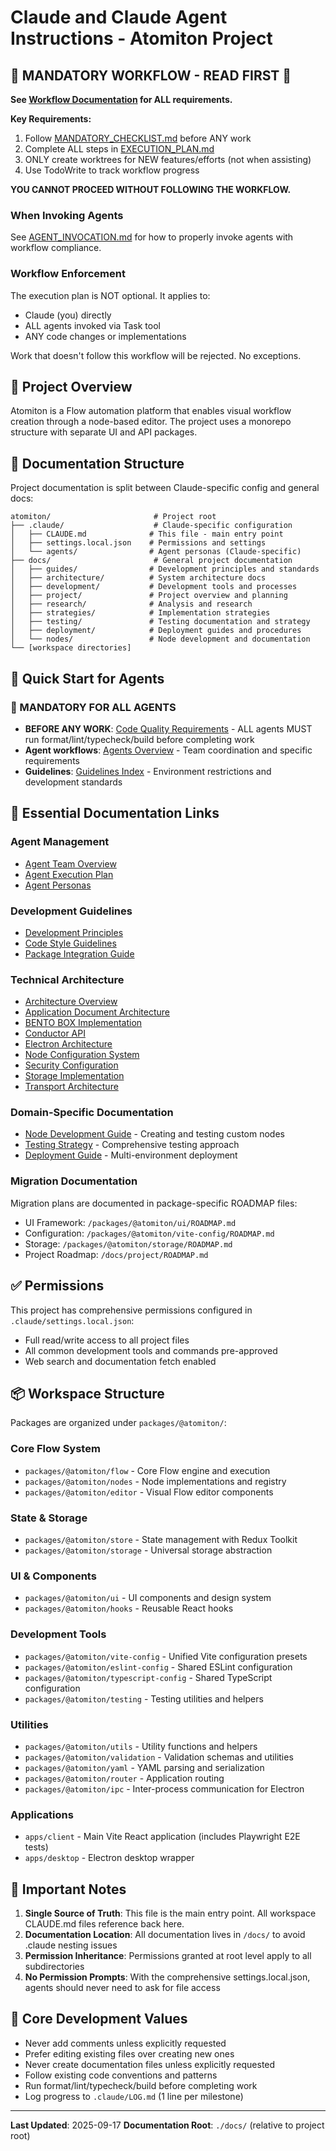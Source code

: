 # Claude and Claude Agent Instructions - Atomiton Project

## 🚨 MANDATORY WORKFLOW - READ FIRST 🚨

**See [Workflow Documentation](./workflow/README.md) for ALL requirements.**

**Key Requirements:**

1. Follow [MANDATORY_CHECKLIST.md](./workflow/MANDATORY_CHECKLIST.md) before ANY
   work
2. Complete ALL steps in [EXECUTION_PLAN.md](./workflow/EXECUTION_PLAN.md)
3. ONLY create worktrees for NEW features/efforts (not when assisting)
4. Use TodoWrite to track workflow progress

**YOU CANNOT PROCEED WITHOUT FOLLOWING THE WORKFLOW.**

### When Invoking Agents

See [AGENT_INVOCATION.md](./workflow/AGENT_INVOCATION.md) for how to properly
invoke agents with workflow compliance.

### Workflow Enforcement

The execution plan is NOT optional. It applies to:

- Claude (you) directly
- ALL agents invoked via Task tool
- ANY code changes or implementations

Work that doesn't follow this workflow will be rejected. No exceptions.

## 🎯 Project Overview

Atomiton is a Flow automation platform that enables visual workflow
creation through a node-based editor. The project uses a monorepo structure with
separate UI and API packages.

## 📁 Documentation Structure

Project documentation is split between Claude-specific config and general docs:

```
atomiton/                       # Project root
├── .claude/                    # Claude-specific configuration
│   ├── CLAUDE.md              # This file - main entry point
│   ├── settings.local.json    # Permissions and settings
│   └── agents/                # Agent personas (Claude-specific)
├── docs/                       # General project documentation
│   ├── guides/                # Development principles and standards
│   ├── architecture/          # System architecture docs
│   ├── development/           # Development tools and processes
│   ├── project/               # Project overview and planning
│   ├── research/              # Analysis and research
│   ├── strategies/            # Implementation strategies
│   ├── testing/               # Testing documentation and strategy
│   ├── deployment/            # Deployment guides and procedures
│   └── nodes/                 # Node development and documentation
└── [workspace directories]
```

## 🚀 Quick Start for Agents

### 🚨 MANDATORY FOR ALL AGENTS

- **BEFORE ANY WORK**:
  [Code Quality Requirements](../docs/guides/CODE_STYLE.md) - ALL agents MUST
  run format/lint/typecheck/build before completing work
- **Agent workflows**: [Agents Overview](./agents/README.md) - Team coordination
  and specific requirements
- **Guidelines**: [Guidelines Index](../docs/guides/README.md) - Environment
  restrictions and development standards

## 🔗 Essential Documentation Links

### Agent Management

- [Agent Team Overview](./agents/README.md)
- [Agent Execution Plan](./workflow/EXECUTION_PLAN.md)
- [Agent Personas](./agents/personas/AGENT_PERSONAS.md)

### Development Guidelines

- [Development Principles](../docs/guides/DEVELOPMENT_PRINCIPLES.md)
- [Code Style Guidelines](../docs/guides/CODE_STYLE.md)
- [Package Integration Guide](../docs/guides/PACKAGE_INTEGRATION.md)

### Technical Architecture

- [Architecture Overview](../docs/architecture/README.md)
- [Application Document Architecture](../docs/architecture/APPLICATION_DOCUMENT_ARCHITECTURE.md)
- [BENTO BOX Implementation](../docs/architecture/BENTO_BOX_IMPLEMENTATION.md)
- [Conductor API](../docs/architecture/CONDUCTOR_API.md)
- [Electron Architecture](../docs/architecture/ELECTRON_ARCHITECTURE.md)
- [Node Configuration System](../docs/architecture/NODE_CONFIGURATION_SYSTEM.md)
- [Security Configuration](../docs/architecture/SECURITY.md)
- [Storage Implementation](../docs/architecture/STORAGE.md)
- [Transport Architecture](../docs/architecture/TRANSPORT_ARCHITECTURE.md)

### Domain-Specific Documentation

- [Node Development Guide](../docs/nodes/README.md) - Creating and testing
  custom nodes
- [Testing Strategy](../docs/testing/README.md) - Comprehensive testing approach
- [Deployment Guide](../docs/deployment/README.md) - Multi-environment
  deployment

### Migration Documentation

Migration plans are documented in package-specific ROADMAP files:

- UI Framework: `/packages/@atomiton/ui/ROADMAP.md`
- Configuration: `/packages/@atomiton/vite-config/ROADMAP.md`
- Storage: `/packages/@atomiton/storage/ROADMAP.md`
- Project Roadmap: `/docs/project/ROADMAP.md`

## ✅ Permissions

This project has comprehensive permissions configured in
`.claude/settings.local.json`:

- Full read/write access to all project files
- All common development tools and commands pre-approved
- Web search and documentation fetch enabled

## 📦 Workspace Structure

Packages are organized under `packages/@atomiton/`:

### Core Flow System
- `packages/@atomiton/flow` - Core Flow engine and execution
- `packages/@atomiton/nodes` - Node implementations and registry
- `packages/@atomiton/editor` - Visual Flow editor components

### State & Storage
- `packages/@atomiton/store` - State management with Redux Toolkit
- `packages/@atomiton/storage` - Universal storage abstraction

### UI & Components
- `packages/@atomiton/ui` - UI components and design system
- `packages/@atomiton/hooks` - Reusable React hooks

### Development Tools
- `packages/@atomiton/vite-config` - Unified Vite configuration presets
- `packages/@atomiton/eslint-config` - Shared ESLint configuration
- `packages/@atomiton/typescript-config` - Shared TypeScript configuration
- `packages/@atomiton/testing` - Testing utilities and helpers

### Utilities
- `packages/@atomiton/utils` - Utility functions and helpers
- `packages/@atomiton/validation` - Validation schemas and utilities
- `packages/@atomiton/yaml` - YAML parsing and serialization
- `packages/@atomiton/router` - Application routing
- `packages/@atomiton/ipc` - Inter-process communication for Electron

### Applications
- `apps/client` - Main Vite React application (includes Playwright E2E tests)
- `apps/desktop` - Electron desktop wrapper

## 🔄 Important Notes

1. **Single Source of Truth**: This file is the main entry point. All workspace
   CLAUDE.md files reference back here.
2. **Documentation Location**: All documentation lives in `/docs/` to avoid
   .claude nesting issues
3. **Permission Inheritance**: Permissions granted at root level apply to all
   subdirectories
4. **No Permission Prompts**: With the comprehensive settings.local.json, agents
   should never need to ask for file access

## 📝 Core Development Values

- Never add comments unless explicitly requested
- Prefer editing existing files over creating new ones
- Never create documentation files unless explicitly requested
- Follow existing code conventions and patterns
- Run format/lint/typecheck/build before completing work
- Log progress to `.claude/LOG.md` (1 line per milestone)

---

**Last Updated**: 2025-09-17 **Documentation Root**: `./docs/` (relative to
project root)
